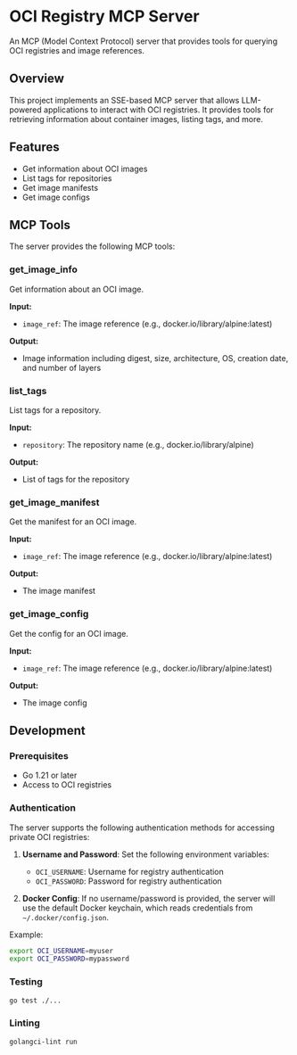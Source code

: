# OCI Registry MCP Server

An MCP (Model Context Protocol) server that provides tools for querying OCI registries and image references.

## Overview

This project implements an SSE-based MCP server that allows LLM-powered applications to interact with OCI registries. It provides tools for retrieving information about container images, listing tags, and more.

## Features

- Get information about OCI images
- List tags for repositories
- Get image manifests
- Get image configs

## MCP Tools

The server provides the following MCP tools:

### get_image_info

Get information about an OCI image.

**Input:**
- `image_ref`: The image reference (e.g., docker.io/library/alpine:latest)

**Output:**
- Image information including digest, size, architecture, OS, creation date, and number of layers

### list_tags

List tags for a repository.

**Input:**
- `repository`: The repository name (e.g., docker.io/library/alpine)

**Output:**
- List of tags for the repository

### get_image_manifest

Get the manifest for an OCI image.

**Input:**
- `image_ref`: The image reference (e.g., docker.io/library/alpine:latest)

**Output:**
- The image manifest

### get_image_config

Get the config for an OCI image.

**Input:**
- `image_ref`: The image reference (e.g., docker.io/library/alpine:latest)

**Output:**
- The image config

## Development

### Prerequisites

- Go 1.21 or later
- Access to OCI registries

### Authentication

The server supports the following authentication methods for accessing private OCI registries:

1. **Username and Password**: Set the following environment variables:
   - `OCI_USERNAME`: Username for registry authentication
   - `OCI_PASSWORD`: Password for registry authentication

2. **Docker Config**: If no username/password is provided, the server will use the default Docker keychain, which reads credentials from `~/.docker/config.json`.

Example:
```bash
export OCI_USERNAME=myuser
export OCI_PASSWORD=mypassword
```

### Testing

```bash
go test ./...
```

### Linting

```bash
golangci-lint run